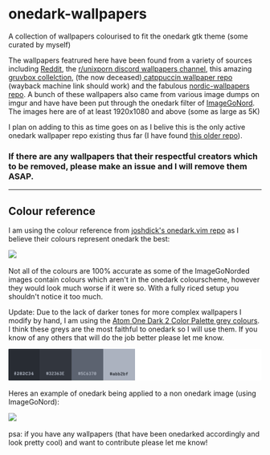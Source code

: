 # onedark-wallpapers
A collection of wallpapers colourised to fit the onedark gtk theme (some curated by myself)

The wallpapers featrured here have been found from a variety of sources including [Reddit](https://www.reddit.com/r/wallpapers/), the [r/unixporn discord wallpapers channel](https://discord.gg/unixporn), this amazing [gruvbox collelction](https://gruvbox-wallpapers.onrender.com/), (the now deceased)[ catppuccin wallpaper repo](https://web.archive.org/web/20230215022523/https://github.com/catppuccin/wallpapers) (wayback machine link should work) and the fabulous [nordic-wallpapers repo](https://github.com/linuxdotexe/nordic-wallpapers). A bunch of these wallpapers also came from various image dumps on imgur and have have been put through the onedark filter of [ImageGoNord](https://ign.schrodinger-hat.it/).
The images here are of at least 1920x1080 and above (some as large as 5K)

I plan on adding to this as time goes on as I belive this is the only active onedark wallpaper repo existing thus far (I have found [this older repo](https://github.com/AbdelrhmanNile/onedark-wallpapers)).

### If there are any wallpapers that their respectful creators which to be removed, please make an issue and I will remove them ASAP.

***
## Colour reference

I am using the colour reference from [joshdick's onedark.vim repo](https://github.com/joshdick/onedark.vim) as I believe their colours represent onedark the best:

![](https://github.com/Narmis-E/onedark-wallpapers/blob/main/onedark-reference.png)

Not all of the colours are 100% accurate as some of the ImageGoNorded images contain colours which aren't in the onedark colourscheme, however they would look much worse if it were so. With a fully riced setup you shouldn't notice it too much. 

Update: Due to the lack of darker tones for more complex wallpapers I modify by hand, I am using the [Atom One Dark 2 Color Palette grey colours](https://www.color-hex.com/color-palette/1017620). I think these greys are the most faithful to onedark so I will use them. If you know of any others that will do the job better please let me know.

![](https://github.com/Narmis-E/onedark-wallpapers/blob/main/onedark_grey_ref.png)

Heres an example of onedark being applied to a non onedark image (using ImageGoNord):

![](https://github.com/Narmis-E/onedark-wallpapers/blob/main/before-after.jpg)

psa: if you have any wallpapers (that have been onedarked accordingly and look pretty cool) and want to contribute please let me know!
